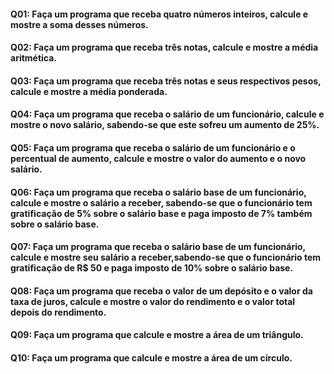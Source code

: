 #### Q01: Faça um programa que receba quatro números inteiros, calcule e mostre a soma desses números.
#### Q02: Faça um programa que receba três notas, calcule e mostre a média aritmética.
#### Q03: Faça um programa que receba três notas e seus respectivos pesos, calcule e mostre a média ponderada.
#### Q04: Faça um programa que receba o salário de um funcionário, calcule e mostre o novo salário, sabendo-se que este sofreu um aumento de 25%.
#### Q05: Faça um programa que receba o salário de um funcionário e o percentual de aumento, calcule e mostre o valor do aumento e o novo salário.
#### Q06: Faça um programa que receba o salário base de um funcionário, calcule e mostre o salário a receber, sabendo-se que o funcionário tem gratificação de 5% sobre o salário base e paga imposto de 7% também sobre o salário base.
#### Q07: Faça um programa que receba o salário base de um funcionário, calcule e mostre seu salário a receber,sabendo-se que o funcionário tem gratificação de R$ 50 e paga imposto de 10% sobre o salário base.
#### Q08: Faça um programa que receba o valor de um depósito e o valor da taxa de juros, calcule e mostre o valor do rendimento e o valor total depois do rendimento.
#### Q09: Faça um programa que calcule e mostre a área de um triângulo.
#### Q10:  Faça um programa que calcule e mostre a área de um círculo.
